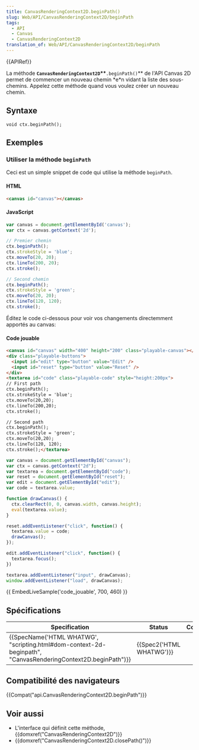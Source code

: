 ```yaml
---
title: CanvasRenderingContext2D.beginPath()
slug: Web/API/CanvasRenderingContext2D/beginPath
tags:
  - API
  - Canvas
  - CanvasRenderingContext2D
translation_of: Web/API/CanvasRenderingContext2D/beginPath
---
```

{{APIRef}}

La méthode **`CanvasRenderingContext2D`\*\***`.beginPath()`\** de l'API Canvas 2D permet de commencer un nouveau chemin *e\*n vidant la liste des sous-chemins. Appelez cette méthode quand vous voulez créer un nouveau chemin.

## Syntaxe

    void ctx.beginPath();

## Exemples

### Utiliser la méthode `beginPath`

Ceci est un simple snippet de code qui utilise la méthode `beginPath`.

#### HTML

```html
<canvas id="canvas"></canvas>
```

#### JavaScript

```js
var canvas = document.getElementById('canvas');
var ctx = canvas.getContext('2d');

// Premier chemin
ctx.beginPath();
ctx.strokeStyle = 'blue';
ctx.moveTo(20, 20);
ctx.lineTo(200, 20);
ctx.stroke();

// Second chemin
ctx.beginPath();
ctx.strokeStyle = 'green';
ctx.moveTo(20, 20);
ctx.lineTo(120, 120);
ctx.stroke();
```

Éditez le code ci-dessous pour voir vos changements directemment apportés au canvas:

#### Code jouable

```html hidden
<canvas id="canvas" width="400" height="200" class="playable-canvas"></canvas>
<div class="playable-buttons">
  <input id="edit" type="button" value="Edit" />
  <input id="reset" type="button" value="Reset" />
</div>
<textarea id="code" class="playable-code" style="height:200px">
// First path
ctx.beginPath();
ctx.strokeStyle = 'blue';
ctx.moveTo(20,20);
ctx.lineTo(200,20);
ctx.stroke();

// Second path
ctx.beginPath();
ctx.strokeStyle = 'green';
ctx.moveTo(20,20);
ctx.lineTo(120, 120);
ctx.stroke();</textarea>
```

```js hidden
var canvas = document.getElementById("canvas");
var ctx = canvas.getContext("2d");
var textarea = document.getElementById("code");
var reset = document.getElementById("reset");
var edit = document.getElementById("edit");
var code = textarea.value;

function drawCanvas() {
  ctx.clearRect(0, 0, canvas.width, canvas.height);
  eval(textarea.value);
}

reset.addEventListener("click", function() {
  textarea.value = code;
  drawCanvas();
});

edit.addEventListener("click", function() {
  textarea.focus();
})

textarea.addEventListener("input", drawCanvas);
window.addEventListener("load", drawCanvas);
```

{{ EmbedLiveSample('code_jouable', 700, 460) }}

## Spécifications

| Specification                                                                                                                                    | Status                           | Comment |
| ------------------------------------------------------------------------------------------------------------------------------------------------ | -------------------------------- | ------- |
| {{SpecName('HTML WHATWG', "scripting.html#dom-context-2d-beginpath", "CanvasRenderingContext2D.beginPath")}} | {{Spec2('HTML WHATWG')}} |         |

## Compatibilité des navigateurs

{{Compat("api.CanvasRenderingContext2D.beginPath")}}

## Voir aussi

- L'interface qui définit cette méthode, {{domxref("CanvasRenderingContext2D")}}
- {{domxref("CanvasRenderingContext2D.closePath()")}}
